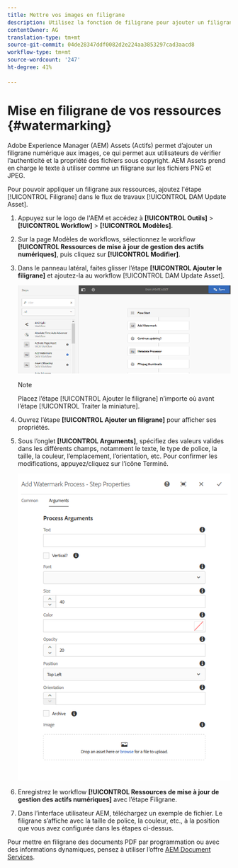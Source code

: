 ```yaml
---
title: Mettre vos images en filigrane
description: Utilisez la fonction de filigrane pour ajouter un filigrane numérique à vos images PNG ET JPEG.
contentOwner: AG
translation-type: tm+mt
source-git-commit: 04de28347ddf0082d2e224aa3853297cad3aacd8
workflow-type: tm+mt
source-wordcount: '247'
ht-degree: 41%

---
```



# Mise en filigrane de vos ressources {#watermarking}

Adobe Experience Manager (AEM) Assets (Actifs) permet d’ajouter un filigrane numérique aux images, ce qui permet aux utilisateurs de vérifier l’authenticité et la propriété des fichiers sous copyright. AEM Assets prend en charge le texte à utiliser comme un filigrane sur les fichiers PNG et JPEG.

Pour pouvoir appliquer un filigrane aux ressources, ajoutez l&#39;étape [!UICONTROL Filigrane] dans le flux de travaux [!UICONTROL DAM Update Asset].

1. Appuyez sur le logo de l&#39;AEM et accédez à **[!UICONTROL Outils]** > **[!UICONTROL Workflow]** > **[!UICONTROL Modèles]**.
1. Sur la page Modèles de workflows, sélectionnez le workflow **[!UICONTROL Ressources de mise à jour de gestion des actifs numériques]**, puis cliquez sur **[!UICONTROL Modifier]**.

1. Dans le panneau latéral, faites glisser l’étape **[!UICONTROL Ajouter le filigrane]** et ajoutez-la au workflow [!UICONTROL DAM Update Asset].

   ![Faire glisser l’étape Ajouter un filigrane dans le processus Ressources de mise à jour de gestion des actifs numériques](assets/add_watermark_step_aem_assets.png)

   >[!NOTE]
   >
   >Placez l’étape [!UICONTROL Ajouter le filigrane] n’importe où avant l’étape [!UICONTROL Traiter la miniature].

1. Ouvrez l’étape **[!UICONTROL Ajouter un filigrane]** pour afficher ses propriétés.
1. Sous l’onglet **[!UICONTROL Arguments]**, spécifiez des valeurs valides dans les différents champs, notamment le texte, le type de police, la taille, la couleur, l’emplacement, l’orientation, etc. Pour confirmer les modifications, appuyez/cliquez sur l’icône Terminé.

   ![Indiquer les arguments dans l’étape Ajouter un filigrane dans Assets](assets/arguments_add_watermark_aem_assets.png)

1. Enregistrez le workflow **[!UICONTROL Ressources de mise à jour de gestion des actifs numériques]** avec l’étape Filigrane.
1. Dans l’interface utilisateur AEM, téléchargez un exemple de fichier. Le filigrane s’affiche avec la taille de police, la couleur, etc., à la position que vous avez configurée dans les étapes ci-dessus.

Pour mettre en filigrane des documents PDF par programmation ou avec des informations dynamiques, pensez à utiliser l’offre [AEM Document Services](/help/forms/using/overview-aem-document-services.md).
